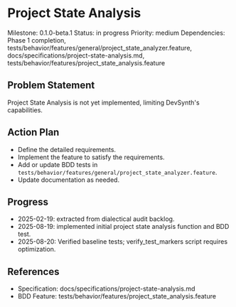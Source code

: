 # Project State Analysis
Milestone: 0.1.0-beta.1
Status: in progress
Priority: medium
Dependencies: Phase 1 completion, tests/behavior/features/general/project_state_analyzer.feature, docs/specifications/project-state-analysis.md, tests/behavior/features/project_state_analysis.feature

## Problem Statement
Project State Analysis is not yet implemented, limiting DevSynth's capabilities.


## Action Plan
- Define the detailed requirements.
- Implement the feature to satisfy the requirements.
- Add or update BDD tests in `tests/behavior/features/general/project_state_analyzer.feature`.
- Update documentation as needed.

## Progress
- 2025-02-19: extracted from dialectical audit backlog.
- 2025-08-19: implemented initial project state analysis function and BDD test.
- 2025-08-20: Verified baseline tests; verify_test_markers script requires optimization.

## References
- Specification: docs/specifications/project-state-analysis.md
- BDD Feature: tests/behavior/features/project_state_analysis.feature
